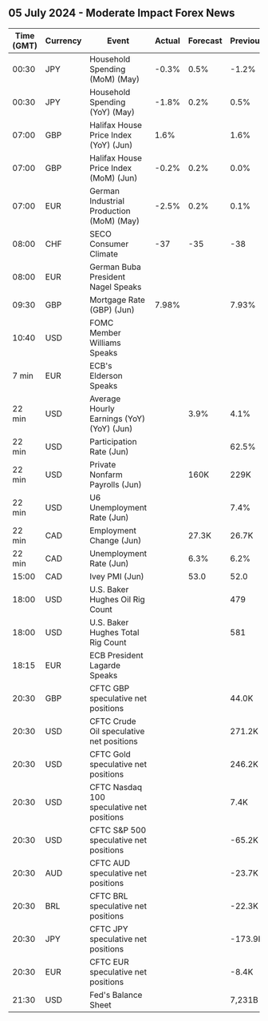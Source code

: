 ## 05 July 2024 - Moderate Impact Forex News

| Time (GMT) | Currency | Event | Actual | Forecast | Previous |
|------|----------|-------|--------|----------|----------|
| 00:30 | JPY | Household Spending (MoM) (May) | -0.3% | 0.5% | -1.2% |
| 00:30 | JPY | Household Spending (YoY) (May) | -1.8% | 0.2% | 0.5% |
| 07:00 | GBP | Halifax House Price Index (YoY) (Jun) | 1.6% |  | 1.6% |
| 07:00 | GBP | Halifax House Price Index (MoM) (Jun) | -0.2% | 0.2% | 0.0% |
| 07:00 | EUR | German Industrial Production (MoM) (May) | -2.5% | 0.2% | 0.1% |
| 08:00 | CHF | SECO Consumer Climate | -37 | -35 | -38 |
| 08:00 | EUR | German Buba President Nagel Speaks |  |  |  |
| 09:30 | GBP | Mortgage Rate (GBP) (Jun) | 7.98% |  | 7.93% |
| 10:40 | USD | FOMC Member Williams Speaks |  |  |  |
| 7 min | EUR | ECB's Elderson Speaks |  |  |  |
| 22 min | USD | Average Hourly Earnings (YoY) (YoY) (Jun) |  | 3.9% | 4.1% |
| 22 min | USD | Participation Rate (Jun) |  |  | 62.5% |
| 22 min | USD | Private Nonfarm Payrolls (Jun) |  | 160K | 229K |
| 22 min | USD | U6 Unemployment Rate (Jun) |  |  | 7.4% |
| 22 min | CAD | Employment Change (Jun) |  | 27.3K | 26.7K |
| 22 min | CAD | Unemployment Rate (Jun) |  | 6.3% | 6.2% |
| 15:00 | CAD | Ivey PMI (Jun) |  | 53.0 | 52.0 |
| 18:00 | USD | U.S. Baker Hughes Oil Rig Count |  |  | 479 |
| 18:00 | USD | U.S. Baker Hughes Total Rig Count |  |  | 581 |
| 18:15 | EUR | ECB President Lagarde Speaks |  |  |  |
| 20:30 | GBP | CFTC GBP speculative net positions |  |  | 44.0K |
| 20:30 | USD | CFTC Crude Oil speculative net positions |  |  | 271.2K |
| 20:30 | USD | CFTC Gold speculative net positions |  |  | 246.2K |
| 20:30 | USD | CFTC Nasdaq 100 speculative net positions |  |  | 7.4K |
| 20:30 | USD | CFTC S&P 500 speculative net positions |  |  | -65.2K |
| 20:30 | AUD | CFTC AUD speculative net positions |  |  | -23.7K |
| 20:30 | BRL | CFTC BRL speculative net positions |  |  | -22.3K |
| 20:30 | JPY | CFTC JPY speculative net positions |  |  | -173.9K |
| 20:30 | EUR | CFTC EUR speculative net positions |  |  | -8.4K |
| 21:30 | USD | Fed's Balance Sheet |  |  | 7,231B |
